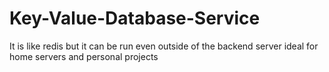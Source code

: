 # Key-Value-Database-Service
It is like redis but it can be run even outside of the backend server ideal for home servers and personal projects
